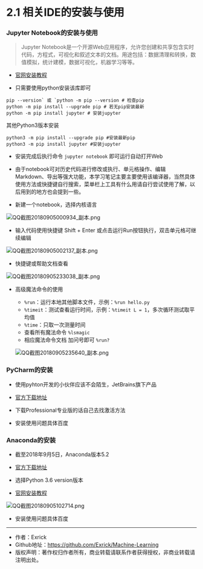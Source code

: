 # 2.1 相关IDE的安装与使用

### Jupyter Notebook的安装与使用

> Jupyter Notebook是一个开源Web应用程序，允许您创建和共享包含实时代码，方程式，可视化和叙述文本的文档。用途包括：数据清理和转换，数值模拟，统计建模，数据可视化，机器学习等等。

- [官网安装教程](http://jupyter.org/install)

- 只需要使用python安装该库即可

``` 
pip --version` 或 `python -m pip --version # 检查pip 
python -m pip install --upgrade pip # 若无pip安装最新
python -m pip install jupyter # 安装jupyter
```
其他Python3版本安装
```
python3 -m pip install --upgrade pip #安装最新pip
python3 -m pip install jupyter #安装jupyter
```
- 安装完成后执行命令 `jupyter notebook` 即可运行自动打开Web

- 由于notebook可对历史代码进行修改或执行、单元格操作、编辑Markdown、导出等强大功能，本学习笔记主要主要使用该编译器，当然具体使用方法或快捷键自行搜索，菜单栏上工具有什么用请自行尝试使用了解，以后用到的地方也会提到一些。

- 新建一个notebook，选择内核语言

![QQ截图20180905000934_副本.png](https://i.loli.net/2018/09/05/5b8eafee6da67.png)

- 输入代码使用快捷键 Shift + Enter 或点击运行Run按钮执行，双击单元格可继续编辑

![QQ截图20180905002137_副本.png](https://i.loli.net/2018/09/05/5b8eb1f0e1030.png)

- 快捷键或帮助文档查看

![QQ截图20180905233038_副本.png](https://i.loli.net/2018/09/05/5b8ff7db3cc99.png)

- 高级魔法命令的使用

    - `%run`：运行本地其他脚本文件，示例：`%run hello.py`
    - `%timeit`：测试查看运行时间，示例：`%timeit L = 1`，多次循环测试取平均值
    - `%time`：只取一次测量时间
    - 查看所有魔法命令 `%lsmagic`
    - 相应魔法命令文档 加问号即可 `%run?`

    ![QQ截图20180905235640_副本.png](https://i.loli.net/2018/09/05/5b8ffce1e1bc3.png)

### PyCharm的安装

- 使用pyhton开发的小伙伴应该不会陌生，JetBrains旗下产品

- [官方下载地址](https://www.jetbrains.com/pycharm/download/#section=windows)

- 下载Professional专业版的话自己去找激活方法

- 安装使用问题具体百度

### Anaconda的安装

- 截至2018年9月5日，Anaconda版本5.2

- [官方下载地址](https://www.anaconda.com/download/)

- 选择Python 3.6 version版本

- [官网安装教程](http://docs.anaconda.com/anaconda/install/windows/)

![QQ截图20180905102714.png](https://i.loli.net/2018/09/05/5b8f3f292314b.png)

- 安装使用问题具体百度

---

- 作者：Exrick
- Github地址：https://github.com/Exrick/Machine-Learning
- 版权声明：著作权归作者所有，商业转载请联系作者获得授权，非商业转载请注明出处。
